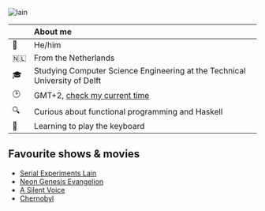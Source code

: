 ![lain](https://user-images.githubusercontent.com/17083334/132076649-deb6ae63-22b4-4edb-a53a-5a9afbb8e43f.gif)

|   |  About me  |
| :-- | :-- |
| 👨| He/him |
| 🇳🇱 | From the Netherlands |
| 🎓| Studying Computer Science Engineering at the Technical University of Delft |
| 🕑| GMT+2, [check my current time](https://www.zeitverschiebung.net/en/city/2759794) |
| 🔍| Curious about functional programming and Haskell |
| 🎹| Learning to play the keyboard |


## Favourite shows & movies
- [Serial Experiments Lain](https://myanimelist.net/anime/339/Serial_Experiments_Lain)
- [Neon Genesis Evangelion](https://myanimelist.net/anime/30/Neon_Genesis_Evangelion?q=neon%20genes&cat=anime)
- [A Silent Voice](https://myanimelist.net/anime/28851/Koe_no_Katachi?q=koe%20no%20katachi&cat=anime)
- [Chernobyl](https://www.imdb.com/title/tt7366338/)

<!--
**S3B4S/S3B4S** is a ✨ _special_ ✨ repository because its `README.md` (this file) appears on your GitHub profile.

Here are some ideas to get you started:

- 🔭 I’m currently working on ...
- 🌱 I’m currently learning ...
- 👯 I’m looking to collaborate on ...
- 🤔 I’m looking for help with ...
- 💬 Ask me about ...
- 📫 How to reach me: ...
- 😄 Pronouns: ...
- ⚡ Fun fact: ...
-->
